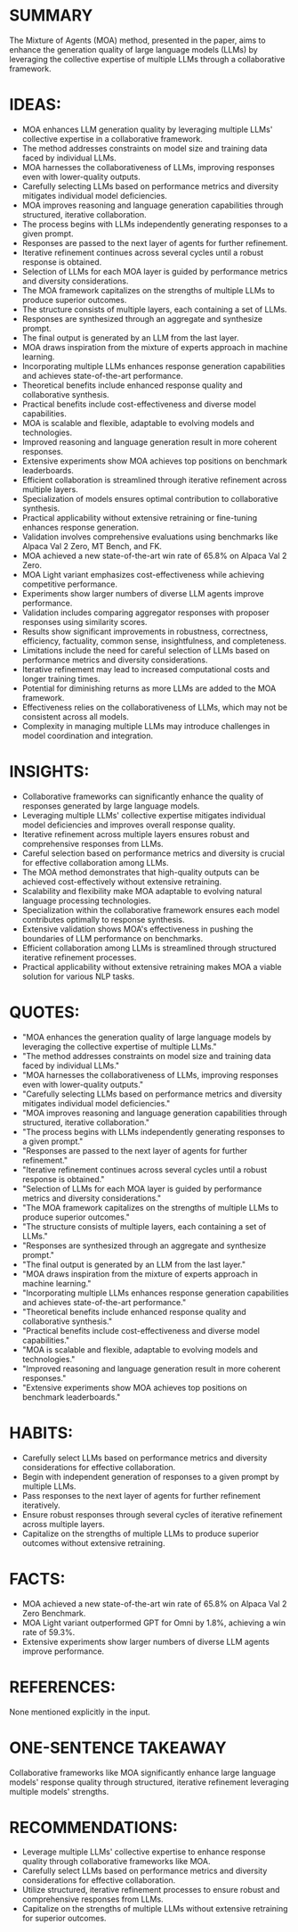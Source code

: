 # SUMMARY
The Mixture of Agents (MOA) method, presented in the paper, aims to enhance the generation quality of large language models (LLMs) by leveraging the collective expertise of multiple LLMs through a collaborative framework.

# IDEAS:
- MOA enhances LLM generation quality by leveraging multiple LLMs' collective expertise in a collaborative framework.
- The method addresses constraints on model size and training data faced by individual LLMs.
- MOA harnesses the collaborativeness of LLMs, improving responses even with lower-quality outputs.
- Carefully selecting LLMs based on performance metrics and diversity mitigates individual model deficiencies.
- MOA improves reasoning and language generation capabilities through structured, iterative collaboration.
- The process begins with LLMs independently generating responses to a given prompt.
- Responses are passed to the next layer of agents for further refinement.
- Iterative refinement continues across several cycles until a robust response is obtained.
- Selection of LLMs for each MOA layer is guided by performance metrics and diversity considerations.
- The MOA framework capitalizes on the strengths of multiple LLMs to produce superior outcomes.
- The structure consists of multiple layers, each containing a set of LLMs.
- Responses are synthesized through an aggregate and synthesize prompt.
- The final output is generated by an LLM from the last layer.
- MOA draws inspiration from the mixture of experts approach in machine learning.
- Incorporating multiple LLMs enhances response generation capabilities and achieves state-of-the-art performance.
- Theoretical benefits include enhanced response quality and collaborative synthesis.
- Practical benefits include cost-effectiveness and diverse model capabilities.
- MOA is scalable and flexible, adaptable to evolving models and technologies.
- Improved reasoning and language generation result in more coherent responses.
- Extensive experiments show MOA achieves top positions on benchmark leaderboards.
- Efficient collaboration is streamlined through iterative refinement across multiple layers.
- Specialization of models ensures optimal contribution to collaborative synthesis.
- Practical applicability without extensive retraining or fine-tuning enhances response generation.
- Validation involves comprehensive evaluations using benchmarks like Alpaca Val 2 Zero, MT Bench, and FK.
- MOA achieved a new state-of-the-art win rate of 65.8% on Alpaca Val 2 Zero.
- MOA Light variant emphasizes cost-effectiveness while achieving competitive performance.
- Experiments show larger numbers of diverse LLM agents improve performance.
- Validation includes comparing aggregator responses with proposer responses using similarity scores.
- Results show significant improvements in robustness, correctness, efficiency, factuality, common sense, insightfulness, and completeness.
- Limitations include the need for careful selection of LLMs based on performance metrics and diversity considerations.
- Iterative refinement may lead to increased computational costs and longer training times.
- Potential for diminishing returns as more LLMs are added to the MOA framework.
- Effectiveness relies on the collaborativeness of LLMs, which may not be consistent across all models.
- Complexity in managing multiple LLMs may introduce challenges in model coordination and integration.

# INSIGHTS:
- Collaborative frameworks can significantly enhance the quality of responses generated by large language models.
- Leveraging multiple LLMs' collective expertise mitigates individual model deficiencies and improves overall response quality.
- Iterative refinement across multiple layers ensures robust and comprehensive responses from LLMs.
- Careful selection based on performance metrics and diversity is crucial for effective collaboration among LLMs.
- The MOA method demonstrates that high-quality outputs can be achieved cost-effectively without extensive retraining.
- Scalability and flexibility make MOA adaptable to evolving natural language processing technologies.
- Specialization within the collaborative framework ensures each model contributes optimally to response synthesis.
- Extensive validation shows MOA's effectiveness in pushing the boundaries of LLM performance on benchmarks.
- Efficient collaboration among LLMs is streamlined through structured iterative refinement processes.
- Practical applicability without extensive retraining makes MOA a viable solution for various NLP tasks.

# QUOTES:
- "MOA enhances the generation quality of large language models by leveraging the collective expertise of multiple LLMs."
- "The method addresses constraints on model size and training data faced by individual LLMs."
- "MOA harnesses the collaborativeness of LLMs, improving responses even with lower-quality outputs."
- "Carefully selecting LLMs based on performance metrics and diversity mitigates individual model deficiencies."
- "MOA improves reasoning and language generation capabilities through structured, iterative collaboration."
- "The process begins with LLMs independently generating responses to a given prompt."
- "Responses are passed to the next layer of agents for further refinement."
- "Iterative refinement continues across several cycles until a robust response is obtained."
- "Selection of LLMs for each MOA layer is guided by performance metrics and diversity considerations."
- "The MOA framework capitalizes on the strengths of multiple LLMs to produce superior outcomes."
- "The structure consists of multiple layers, each containing a set of LLMs."
- "Responses are synthesized through an aggregate and synthesize prompt."
- "The final output is generated by an LLM from the last layer."
- "MOA draws inspiration from the mixture of experts approach in machine learning."
- "Incorporating multiple LLMs enhances response generation capabilities and achieves state-of-the-art performance."
- "Theoretical benefits include enhanced response quality and collaborative synthesis."
- "Practical benefits include cost-effectiveness and diverse model capabilities."
- "MOA is scalable and flexible, adaptable to evolving models and technologies."
- "Improved reasoning and language generation result in more coherent responses."
- "Extensive experiments show MOA achieves top positions on benchmark leaderboards."

# HABITS:
- Carefully select LLMs based on performance metrics and diversity considerations for effective collaboration.
- Begin with independent generation of responses to a given prompt by multiple LLMs.
- Pass responses to the next layer of agents for further refinement iteratively.
- Ensure robust responses through several cycles of iterative refinement across multiple layers.
- Capitalize on the strengths of multiple LLMs to produce superior outcomes without extensive retraining.

# FACTS:
- MOA achieved a new state-of-the-art win rate of 65.8% on Alpaca Val 2 Zero Benchmark.
- MOA Light variant outperformed GPT for Omni by 1.8%, achieving a win rate of 59.3%.
- Extensive experiments show larger numbers of diverse LLM agents improve performance.

# REFERENCES:
None mentioned explicitly in the input.

# ONE-SENTENCE TAKEAWAY
Collaborative frameworks like MOA significantly enhance large language models' response quality through structured, iterative refinement leveraging multiple models' strengths.

# RECOMMENDATIONS:
- Leverage multiple LLMs' collective expertise to enhance response quality through collaborative frameworks like MOA.
- Carefully select LLMs based on performance metrics and diversity considerations for effective collaboration.
- Utilize structured, iterative refinement processes to ensure robust and comprehensive responses from LLMs.
- Capitalize on the strengths of multiple LLMs without extensive retraining for superior outcomes.